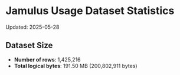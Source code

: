 # Jamulus Usage Dataset Statistics

Updated: 2025-05-28

## Dataset Size
- **Number of rows**: 1,425,216
- **Total logical bytes**: 191.50 MB (200,802,911 bytes)
